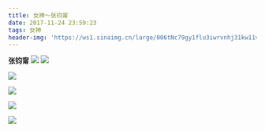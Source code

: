 ```yaml
---
title: 女神～张钧甯
date: 2017-11-24 23:59:23
tags: 女神
header-img: 'https://ws1.sinaimg.cn/large/006tNc79gy1flu3iwrvnhj31kw11v7wh.jpg'
---
```


**张钧甯**
![](https://ws4.sinaimg.cn/large/006tKfTcgy1flrr0s0wh2j31c920ddvs.jpg)
![](https://ws4.sinaimg.cn/large/006tKfTcgy1flrr0f4oncj30qo0zin17.jpg)

![](https://ws1.sinaimg.cn/large/006tNc79gy1flu3iwrvnhj31kw11v7wh.jpg)

![](https://ws1.sinaimg.cn/large/006tNc79ly1flu3jd8l1rj30qo0zihdt.jpg)

![](https://ws4.sinaimg.cn/large/006tNc79ly1flu3jh2s48j30qo0zkb29.jpg)

![](https://ws2.sinaimg.cn/large/006tNc79ly1flu3jtej3cj30qo0zkqv5.jpg)

